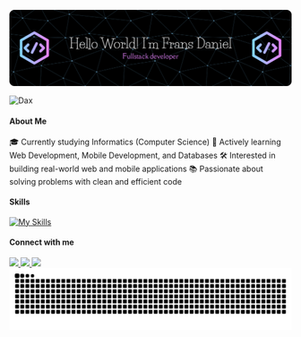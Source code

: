<!--
**FransDaniel-git/FransDaniel-git** is a ✨ _special_ ✨ repository because its `README.md` (this file) appears on your GitHub profile.

Here are some ideas to get you started:

- 🔭 I’m currently working on ...
- 🌱 I’m currently learning ...
- 👯 I’m looking to collaborate on ...
- 🤔 I’m looking for help with ...
- 💬 Ask me about ...
- 📫 How to reach me: ...
- 😄 Pronouns: ...
- ⚡ Fun fact: ...
-->

![Dax](img/github-header-banner.png)

![Dax](https://media1.giphy.com/media/v1.Y2lkPTc5MGI3NjExc2FrMDI0bjA1aHp1aGg1cnFyOHUzNzJidHUzNHZuOXg4NGF3bmY2ciZlcD12MV9pbnRlcm5hbF9naWZfYnlfaWQmY3Q9Zw/VE4InmieSgVqM/giphy.gif)

#### About Me

🎓 Currently studying Informatics (Computer Science)
🌱 Actively learning Web Development, Mobile Development, and Databases
🛠️ Interested in building real-world web and mobile applications
📚 Passionate about solving problems with clean and efficient code

#### Skills

[![My Skills](https://skillicons.dev/icons?i=html,css,javascript,php,dart,java,c,py,laravel,flutter,react,nodejs,expressjs,mongodb,mysql,firebase,bootstrap,tailwind,postman,git,github&theme=dark&perline=7)](https://skillicons.dev)

#### Connect with me

<a href="https://instagram.com/frns_daniel">
  <img src="https://img.shields.io/badge/Instagram-%23E4405F.svg?logo=Instagram&logoColor=white" height="30">
</a>
<a href="https://tiktok.com/@frns_daniel">
  <img src="https://img.shields.io/badge/TikTok-%23000000.svg?logo=TikTok&logoColor=white" height="30">
</a>
<a href="mailto:fransrajagukguk88@gmail.com">
  <img src="https://img.shields.io/badge/Email-D14836?logo=gmail&logoColor=white" height="30">
</a>

<img src="https://raw.githubusercontent.com/FransDaniel-git/FransDaniel-git/output/snake.svg" alt="Snake animation" />

###
